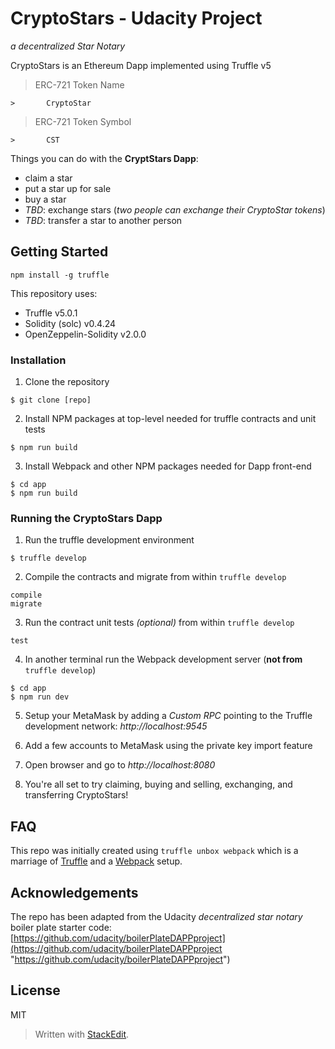 # CryptoStars - Udacity Project
*a decentralized Star Notary*

CryptoStars is an Ethereum Dapp implemented using Truffle v5

> ERC-721 Token Name
> 
	> 		CryptoStar
> 
> ERC-721 Token Symbol
> 
	> 		CST
> 

Things you can do with the **CryptStars Dapp**:

 - claim a star
 - put a star up for sale
 - buy a star
 - *TBD*: exchange stars (*two people can exchange their CryptoStar tokens*)
 - *TBD*: transfer a star to another person

## Getting Started
`npm install -g truffle`

This repository uses:

 - Truffle v5.0.1
 - Solidity (solc) v0.4.24
 - OpenZeppelin-Solidity v2.0.0

### Installation

 1. Clone the repository
 ```
 $ git clone [repo]
 ```

 2. Install NPM packages at top-level needed for truffle contracts and unit tests
```
$ npm run build
```

 3. Install Webpack and other NPM packages needed for Dapp front-end
 
 ```
 $ cd app
 $ npm run build
 ```

### Running the CryptoStars Dapp

 1. Run the truffle development environment
 ```
 $ truffle develop
 ```
 
 2. Compile the contracts and migrate from within `truffle develop`
 ```
compile
migrate
 ```
 
 3. Run the contract unit tests *(optional)* from within `truffle develop`
 ```
test
```
 4. In another terminal run the Webpack development server (**not from** `truffle develop`)
 ```
 $ cd app
 $ npm run dev
 ```
 
 5. Setup your MetaMask by adding a *Custom RPC* pointing to the Truffle development network: *http://localhost:9545*
 
 6. Add a few accounts to MetaMask using the private key import feature
 
 7. Open browser and go to *http://localhost:8080*
 
 8. You're all set to try claiming, buying and selling, exchanging, and transferring  CryptoStars!

## FAQ
This repo was initially created using `truffle unbox webpack` which is a marriage of [Truffle](http://truffleframework.com/) and a [Webpack](https://webpack.js.org/) setup.

## Acknowledgements
The repo has been adapted from the Udacity *decentralized star notary* boiler plate starter code:  [https://github.com/udacity/boilerPlateDAPPproject](https://github.com/udacity/boilerPlateDAPPproject "https://github.com/udacity/boilerPlateDAPPproject")

## License
MIT


> Written with [StackEdit](https://stackedit.io/).
